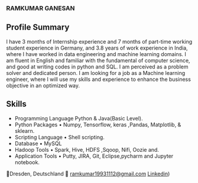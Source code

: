 ### RAMKUMAR GANESAN

## Profile Summary

I have 3 months of Internship experience and 7 months of part-time working student experience in Germany, and 3.8 years of work experience in India, where I have worked in data engineering and machine learning domains. I am fluent in English and familiar with the fundamental of computer science, and good at writing codes in python and SQL. I am perceived as a problem solver and dedicated person. I am looking for a job as a Machine learning engineer, where I will use my skills and experience to enhance the business objective in an optimized way.

## Skills

- Programming Language   Python & Java(Basic Level).
- Python Packages		     • Numpy, Tensorflow, keras ,Pandas, Matplotlib, & sklearn.
- Scripting Language	   • Shell scripting.
- Database    		       • MySQL
- Hadoop Tools   		     • Spark, Hive, HDFS ,Sqoop, Nifi, Oozie and.
- Application Tools      • Putty, JIRA, Git, Eclipse,pycharm and Jupyter notebook.


📍Dresden, Deutschland
📧 ramkumar19931112@gmail.com
[Linkedin](https://www.linkedin.com/in/ram-kumar-869707a1/))
